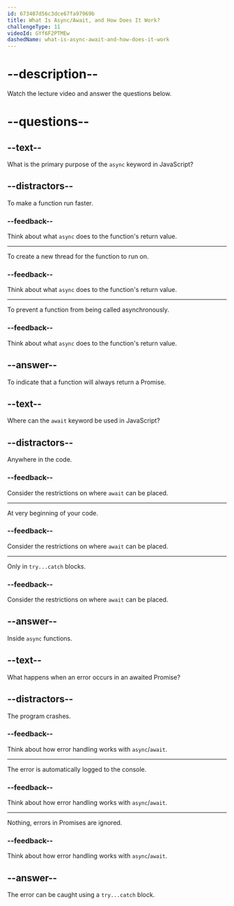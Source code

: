 ```yaml
---
id: 673407d56c3dce67fa97969b
title: What Is Async/Await, and How Does It Work?
challengeType: 11
videoId: GYf6F2PTMEw
dashedName: what-is-async-await-and-how-does-it-work
---
```


# --description--

Watch the lecture video and answer the questions below.

# --questions--

## --text--

What is the primary purpose of the `async` keyword in JavaScript?

## --distractors--

To make a function run faster.

### --feedback--

Think about what `async` does to the function's return value.

---

To create a new thread for the function to run on.

### --feedback--

Think about what `async` does to the function's return value.

---

To prevent a function from being called asynchronously.

### --feedback--

Think about what `async` does to the function's return value.

## --answer--

To indicate that a function will always return a Promise.

## --text--

Where can the `await` keyword be used in JavaScript?

## --distractors--

Anywhere in the code.

### --feedback--

Consider the restrictions on where `await` can be placed.

---

At very beginning of your code.

### --feedback--

Consider the restrictions on where `await` can be placed.

---

Only in `try...catch` blocks.

### --feedback--

Consider the restrictions on where `await` can be placed.

## --answer--

Inside `async` functions.

## --text--

What happens when an error occurs in an awaited Promise?

## --distractors--

The program crashes.

### --feedback--

Think about how error handling works with `async`/`await`.

---

The error is automatically logged to the console.

### --feedback--

Think about how error handling works with `async`/`await`.

---

Nothing, errors in Promises are ignored.

### --feedback--

Think about how error handling works with `async`/`await`.

## --answer--

The error can be caught using a `try...catch` block.

